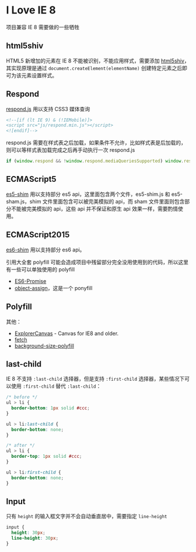 # I Love IE 8

项目兼容 IE 8 需要做的一些牺牲

## html5shiv

HTML5 新增加的元素在 IE 8 不能被识别，不能应用样式，需要添加 [html5shiv](https://github.com/aFarkas/html5shiv)，其实现原理是通过 `document.createElement(elementName)` 创建特定元素之后即可为该元素设置样式。

## Respond

[respond.js](https://github.com/scottjehl/Respond) 用以支持 CSS3 媒体查询

``` html
<!--[if (lt IE 9) & (!IEMobile)]>
<script src="js/respond.min.js"></script>
<![endif]-->
```

respond.js 需要在样式表之后加载，如果条件不允许，比如样式表是后加载的，则可以等样式表加载完成之后再手动执行一次 respond.js

``` javascript
if (window.respond && !window.respond.mediaQueriesSupported) window.respond.update()
```

## ECMAScript5

[es5-shim](https://github.com/es-shims/es5-shim) 用以支持部分 es5 api，这里面包含两个文件，es5-shim.js 和 es5-sham.js，shim 文件里面包含可以被完美模拟的 api，而 sham 文件里面则包含部分不能被完美模拟的 api，这些 api 并不保证和原生 api 效果一样，需要酌情使用。

## ECMAScript2015

[es6-shim](https://github.com/paulmillr/es6-shim) 用以支持部分 es6 api。

引用大全套 polyfill 可能会造成项目中残留部分完全没用使用到的代码，所以这里有一些可以单独使用的 polyfill

* [ES6-Promise](https://github.com/stefanpenner/es6-promise)
* [object-assign](https://github.com/sindresorhus/object-assign)，这是一个 ponyfill

## Polyfill

其他：

* [ExplorerCanvas](https://github.com/arv/ExplorerCanvas) - Canvas for IE8 and older.
* [fetch](https://github.com/github/fetch)
* [background-size-polyfill](https://github.com/louisremi/background-size-polyfill)

## last-child

IE 8 不支持 `:last-child` 选择器，但是支持 `:first-child` 选择器，某些情况下可以使用 `:first-child` 替代 `:last-child`：

``` css
/* before */
ul > li {
  border-bottom: 1px solid #ccc;
}

ul > li:last-child {
  border-bottom: none;
}

/* after */
ul > li {
  border-top: 1px solid #ccc;
}

ul > li:first-child {
  border-bottom: none;
}
```

## Input

只有 `height` 的输入框文字并不会自动垂直居中，需要指定 `line-height`

``` css
input {
  height: 30px;
  line-height: 30px;
}
```
